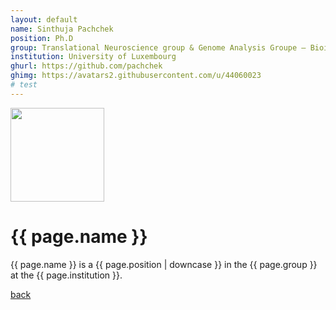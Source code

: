 ```yaml
---
layout: default
name: Sinthuja Pachchek
position: Ph.D
group: Translational Neuroscience group & Genome Analysis Groupe – Bioinformatics Core
institution: University of Luxembourg
ghurl: https://github.com/pachchek
ghimg: https://avatars2.githubusercontent.com/u/44060023
# test
---
```


<a href="{{ page.ghurl }}"><img src="{{ page.ghimg }}" height="150px"/></a>

# {{ page.name }}

{{ page.name }} is a {{ page.position | downcase }} in the {{ page.group }} at the {{ page.institution }}.

<a href="{{ site.baseurl }}">back</a>
